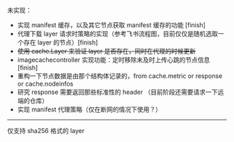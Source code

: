 未实现：

- 实现 manifest 缓存，以及其它节点获取 manifest 缓存的功能 [finish]
- 代理下载 layer 请求时策略的实现（参考飞书流程图，目前仅仅是随机选取一个存在 layer 的节点）[finish]
- ~~使用 cache.Layer 来验证 layer 是否存在，同时在代理的时候更新~~ 
- imagecachecontroller 实现功能：定时移除未及时上传心跳的节点信息 [finish]
- 重构一下节点数据是由那个结构体记录的，from cache.metric or response or cache.nodeinfos
- 研究 response 需要返回那些标准性的 header （目前阶段还需要请求一下远端的仓库）
- 实现 manifest 代理策略（仅在断网的情况下使用？）

---

仅支持 sha256 格式的 layer
